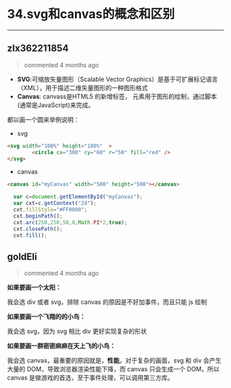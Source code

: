 
 # 34.svg和canvas的概念和区别 
  
 ***
## zlx362211854 
 > commented 4 months ago 

* **SVG**:可缩放矢量图形（Scalable Vector Graphics）是基于可扩展标记语言（XML），用于描述二维矢量图形的一种图形格式
* **Canvas**:  canvass是HTML5 的新增标签，<canvas> 元素用于图形的绘制，通过脚本 (通常是JavaScript)来完成。

都以画一个圆来举例说明：
* svg

```html
<svg width="100%" height="100%"  >
        <circle cx="300" cy="60" r="50" fill="red" />
</svg>

```
* canvas

```html
<canvas id="myCanvas" width="500" height="500"></canvas>

```

```javascript
  var c=document.getElementById("myCanvas");
  var cxt=c.getContext("2d");
  cxt.fillStyle="#FF0000";
  cxt.beginPath();
  cxt.arc(250,250,50,0,Math.PI*2,true);
  cxt.closePath();
  cxt.fill();

```
## goldEli 
 > commented 4 months ago 

**如果要画一个太阳：**

我会选 div 或者 svg，排除 canvas 的原因是不好加事件，而且只能 js 绘制

**如果要画一个飞翔的的小鸟：**

我会选 svg，因为 svg 相比 div 更好实现复杂的形状

**如果要画一群密密麻麻在天上飞的小鸟：**

我会选 canvas，最重要的原因就是，**性能**。对于复杂的画面，svg 和 div 会产生大量的 DOM，导致浏览器渲染性能下降，而 canvas 只会生成一个 DOM，所以 canvas 是做游戏的首选，至于事件处理，可以调用第三方库。